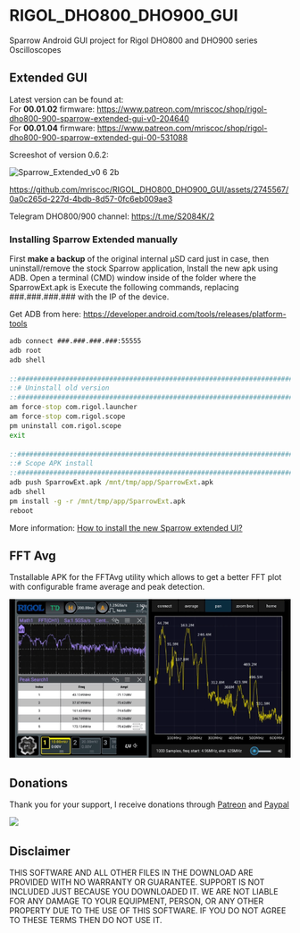 # RIGOL_DHO800_DHO900_GUI
Sparrow Android GUI project for Rigol DHO800 and DHO900 series Oscilloscopes

## Extended GUI

Latest version can be found at:  
For **00.01.02** firmware: https://www.patreon.com/mriscoc/shop/rigol-dho800-900-sparrow-extended-gui-v0-204640  
For **00.01.04** firmware: https://www.patreon.com/mriscoc/shop/rigol-dho800-900-sparrow-extended-gui-00-531088

Screeshot of version 0.6.2:

![Sparrow_Extended_v0 6 2b](https://github.com/user-attachments/assets/0c9c2f0e-f1a2-4f18-9756-7db6167a35c7)

  
https://github.com/mriscoc/RIGOL_DHO800_DHO900_GUI/assets/2745567/0a0c265d-227d-4bdb-8d57-0fc6eb009ae3

Telegram DHO800/900 channel: https://t.me/S2084K/2

### Installing Sparrow Extended manually
First **make a backup** of the original internal µSD card just in case,
then uninstall/remove the stock Sparrow application, Install the new apk using ADB.
Open a terminal (CMD) window inside of the folder where the SparrowExt.apk is
Execute the following commands, replacing ###.###.###.### with the IP
of the device.

Get ADB from here: https://developer.android.com/tools/releases/platform-tools

```cmd
adb connect ###.###.###.###:55555
adb root
adb shell

::####################################################################################
::# Uninstall old version
::####################################################################################
am force-stop com.rigol.launcher
am force-stop com.rigol.scope
pm uninstall com.rigol.scope
exit

::####################################################################################
::# Scope APK install
::####################################################################################
adb push SparrowExt.apk /mnt/tmp/app/SparrowExt.apk
adb shell
pm install -g -r /mnt/tmp/app/SparrowExt.apk
reboot
```

More information: [How to install the new Sparrow extended UI?](https://github.com/mriscoc/RIGOL_DHO800_DHO900_GUI/discussions/4)

## FFT Avg
Tnstallable APK for the FFTAvg utility which allows to get a better FFT plot with configurable frame average and peak detection.

![](https://github.com/mriscoc/RIGOL_DHO800_DHO900_GUI/blob/master/img/fftavg.gif?raw=true)


## Donations
Thank you for your support, I receive donations through [Patreon](https://www.patreon.com/mriscoc) and [Paypal](https://www.paypal.com/donate/?business=85SPAAR6UZEE8)   

[<img src="https://www.paypalobjects.com/en_US/i/btn/btn_donateCC_LG.gif">](https://www.paypal.com/donate?business=85SPAAR6UZEE8&currency_code=USD)   

## Disclaimer  

THIS SOFTWARE AND ALL OTHER FILES IN THE DOWNLOAD ARE PROVIDED WITH NO WARRANTY OR GUARANTEE. SUPPORT IS NOT INCLUDED JUST BECAUSE YOU DOWNLOADED IT. WE ARE NOT LIABLE FOR ANY DAMAGE TO YOUR EQUIPMENT, PERSON, OR ANY OTHER PROPERTY DUE TO THE USE OF THIS SOFTWARE. IF YOU DO NOT AGREE TO THESE TERMS THEN DO NOT USE IT.
